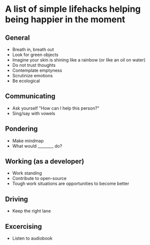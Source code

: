 # A list of simple lifehacks helping being happier in the moment

## General
* Breath in, breath out
* Look for green objects
* Imagine your skin is shining like a rainbow (or like an oil on water)
* Do not trust thoughts
* Contemplate emptyness
* Scrutinize emotions
* Be ecological

## Communicating
* Ask yourself "How can I help this person?"
* Sing/say with vowels

## Pondering
* Make mindmap
* What would ________ do?

## Working (as a developer)
* Work standing
* Contribute to open-source
* Tough work situations are opportunities to become better

## Driving
* Keep the right lane

## Excercising
* Listen to audiobook
